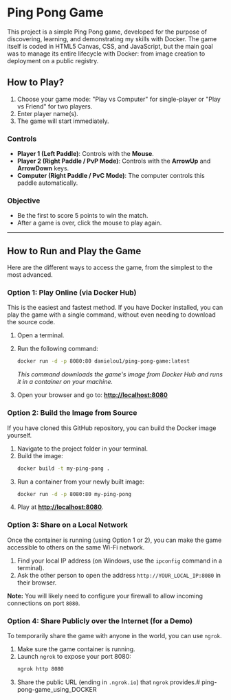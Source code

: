 # Ping Pong Game

This project is a simple Ping Pong game, developed for the purpose of discovering, learning, and demonstrating my skills with Docker. The game itself is coded in HTML5 Canvas, CSS, and JavaScript, but the main goal was to manage its entire lifecycle with Docker: from image creation to deployment on a public registry.

## How to Play?

1.  Choose your game mode: "Play vs Computer" for single-player or "Play vs Friend" for two players.
2.  Enter player name(s).
3.  The game will start immediately.

### Controls
- **Player 1 (Left Paddle)**: Controls with the **Mouse**.
- **Player 2 (Right Paddle / PvP Mode)**: Controls with the **ArrowUp** and **ArrowDown** keys.
- **Computer (Right Paddle / PvC Mode)**: The computer controls this paddle automatically.

### Objective
- Be the first to score 5 points to win the match.
- After a game is over, click the mouse to play again.

---

## How to Run and Play the Game

Here are the different ways to access the game, from the simplest to the most advanced.

### Option 1: Play Online (via Docker Hub)

This is the easiest and fastest method. If you have Docker installed, you can play the game with a single command, without even needing to download the source code.

1. Open a terminal.
2. Run the following command:
   ```bash
   docker run -d -p 8080:80 danielou1/ping-pong-game:latest
   ```
   *This command downloads the game's image from Docker Hub and runs it in a container on your machine.*

3. Open your browser and go to: **[http://localhost:8080](http://localhost:8080)**

### Option 2: Build the Image from Source

If you have cloned this GitHub repository, you can build the Docker image yourself.

1. Navigate to the project folder in your terminal.
2. Build the image:
   ```bash
   docker build -t my-ping-pong .
   ```
3. Run a container from your newly built image:
   ```bash
   docker run -d -p 8080:80 my-ping-pong
   ```
4. Play at **[http://localhost:8080](http://localhost:8080)**.

### Option 3: Share on a Local Network

Once the container is running (using Option 1 or 2), you can make the game accessible to others on the same Wi-Fi network.

1. Find your local IP address (on Windows, use the `ipconfig` command in a terminal).
2. Ask the other person to open the address `http://YOUR_LOCAL_IP:8080` in their browser.

**Note:** You will likely need to configure your firewall to allow incoming connections on port `8080`.

### Option 4: Share Publicly over the Internet (for a Demo)

To temporarily share the game with anyone in the world, you can use `ngrok`.

1. Make sure the game container is running.
2. Launch `ngrok` to expose your port 8080:
   ```bash
   ngrok http 8080
   ```
3. Share the public URL (ending in `.ngrok.io`) that `ngrok` provides.# ping-pong-game_using_DOCKER
